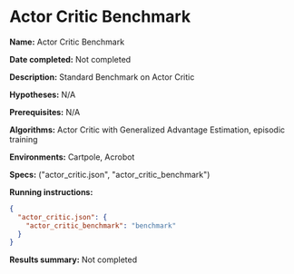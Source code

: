 # Actor Critic Benchmark

**Name:** Actor Critic Benchmark

**Date completed:** Not completed

**Description:** Standard Benchmark on Actor Critic

**Hypotheses:** N/A

**Prerequisites:** N/A

**Algorithms:** Actor Critic with Generalized Advantage Estimation, episodic training

**Environments:** Cartpole, Acrobot

**Specs:** ("actor_critic.json", "actor_critic_benchmark")

**Running instructions:**
```json
{
  "actor_critic.json": {
    "actor_critic_benchmark": "benchmark"
  }
}
```
**Results summary:** Not completed
